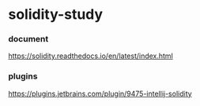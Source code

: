 # solidity-study

### document
https://solidity.readthedocs.io/en/latest/index.html

### plugins
https://plugins.jetbrains.com/plugin/9475-intellij-solidity

